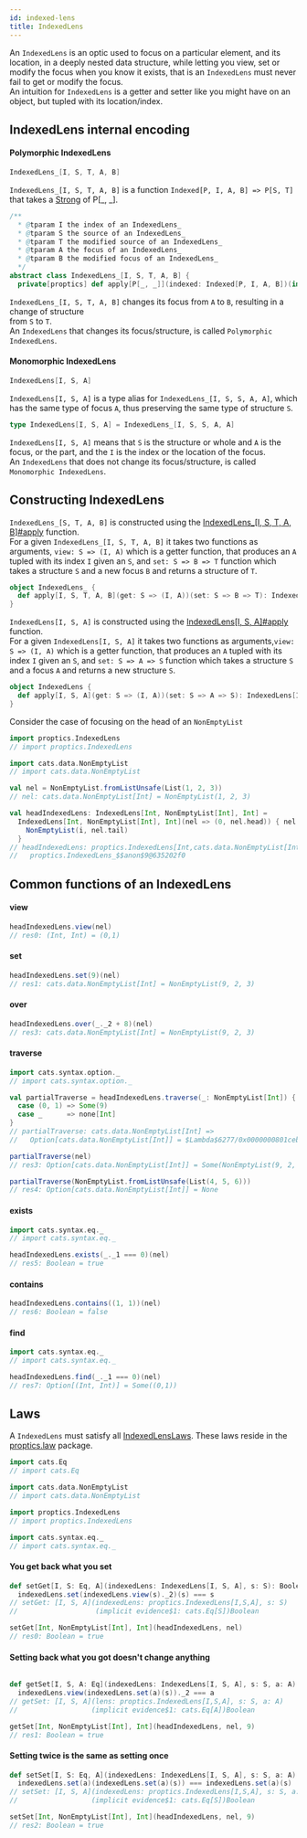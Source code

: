 ```yaml
---
id: indexed-lens
title: IndexedLens
---
```


An `IndexedLens` is an optic used to focus on a particular element, and its location, in a deeply nested data structure, while letting you 
view, set or modify the focus when you know it exists, that is an `IndexedLens` must never fail to get or modify the focus.<br/>
An intuition for `IndexedLens` is a getter and setter like you might have on an object, but tupled with its location/index.

## IndexedLens internal encoding

#### Polymorphic IndexedLens

```scala
IndexedLens_[I, S, T, A, B]
```

`IndexedLens_[I, S, T, A, B]` is a function `Indexed[P, I, A, B] => P[S, T]` that takes a [Strong](/Proptics/docs/profunctors/strong) of P[_, _].

```scala
/**
  * @tparam I the index of an IndexedLens_
  * @tparam S the source of an IndexedLens_
  * @tparam T the modified source of an IndexedLens_
  * @tparam A the focus of an IndexedLens_
  * @tparam B the modified focus of an IndexedLens_
  */
abstract class IndexedLens_[I, S, T, A, B] {
  private[proptics] def apply[P[_, _]](indexed: Indexed[P, I, A, B])(implicit ev: Strong[P]): P[S, T]
```

`IndexedLens_[I, S, T, A, B]` changes its focus from `A` to `B`, resulting in a change of structure</br> from `S` to `T`. </br>
An `IndexedLens` that changes its focus/structure, is called `Polymorphic IndexedLens`.

#### Monomorphic IndexedLens

```scala
IndexedLens[I, S, A]
```

`IndexedLens[I, S, A]` is a type alias for `IndexedLens_[I, S, S, A, A]`, which has the same type of focus `A`, thus preserving the same type of structure `S`.

```scala
type IndexedLens[I, S, A] = IndexedLens_[I, S, S, A, A]
``` 

`IndexedLens[I, S, A]` means that `S` is the structure or whole and `A` is the focus, or the part, and the `I` is the index or the location of the focus.<br/>
An `IndexedLens` that does not change its focus/structure, is called `Monomorphic IndexedLens`.

## Constructing IndexedLens

`IndexedLens_[S, T, A, B]` is constructed using the [IndexedLens_[I, S, T, A, B]#apply](/Proptics/api/proptics/IndexedLens_$.html) function.</br>
For a given `IndexedLens_[I, S, T, A, B]` it takes two functions as arguments, `view: S => (I, A)` which is a getter function, that produces an `A` tupled with its index `I` given an `S`, 
and `set: S => B => T` function which takes a structure `S` and a new focus `B` and returns a structure of `T`.

```scala
object IndexedLens_ {
  def apply[I, S, T, A, B](get: S => (I, A))(set: S => B => T): IndexedLens_[I, S, T, A, B]
}
```

`IndexedLens[I, S, A]` is constructed using the [IndexedLens[I, S, A]#apply](/Proptics/api/proptics/IndexedLens$.html) function.</br> 
For a given `IndexedLens[I, S, A]` it takes two functions as arguments,`view: S => (I, A)` which is a getter function, that produces an `A` tupled with its index `I` given an `S`,
and `set: S => A => S` function which takes a structure `S` and a focus `A` and returns a new structure `S`.

```scala
object IndexedLens {
  def apply[I, S, A](get: S => (I, A))(set: S => A => S): IndexedLens[I, S, A]
}
```

Consider the case of focusing on the head of an `NonEmptyList`

```scala
import proptics.IndexedLens
// import proptics.IndexedLens

import cats.data.NonEmptyList
// import cats.data.NonEmptyList

val nel = NonEmptyList.fromListUnsafe(List(1, 2, 3))
// nel: cats.data.NonEmptyList[Int] = NonEmptyList(1, 2, 3)

val headIndexedLens: IndexedLens[Int, NonEmptyList[Int], Int] = 
  IndexedLens[Int, NonEmptyList[Int], Int](nel => (0, nel.head)) { nel => i =>
    NonEmptyList(i, nel.tail)
  }
// headIndexedLens: proptics.IndexedLens[Int,cats.data.NonEmptyList[Int],Int] = 
//   proptics.IndexedLens_$$anon$9@635202f0 
```

## Common functions of an IndexedLens

#### view

```scala
headIndexedLens.view(nel)
// res0: (Int, Int) = (0,1)
```

#### set
```scala
headIndexedLens.set(9)(nel)
// res1: cats.data.NonEmptyList[Int] = NonEmptyList(9, 2, 3)
```

#### over
```scala
headIndexedLens.over(_._2 + 8)(nel)
// res3: cats.data.NonEmptyList[Int] = NonEmptyList(9, 2, 3)
```

#### traverse
```scala
import cats.syntax.option._
// import cats.syntax.option._

val partialTraverse = headIndexedLens.traverse(_: NonEmptyList[Int]) {
  case (0, 1) => Some(9)
  case _      => none[Int]
}
// partialTraverse: cats.data.NonEmptyList[Int] => 
//   Option[cats.data.NonEmptyList[Int]] = $Lambda$6277/0x0000000801ceb040@57f796e5

partialTraverse(nel)
// res3: Option[cats.data.NonEmptyList[Int]] = Some(NonEmptyList(9, 2, 3))

partialTraverse(NonEmptyList.fromListUnsafe(List(4, 5, 6)))
// res4: Option[cats.data.NonEmptyList[Int]] = None
```

#### exists
```scala
import cats.syntax.eq._
// import cats.syntax.eq._

headIndexedLens.exists(_._1 === 0)(nel)
// res5: Boolean = true
```

#### contains
```scala
headIndexedLens.contains((1, 1))(nel)
// res6: Boolean = false
```

#### find
```scala
import cats.syntax.eq._
// import cats.syntax.eq._

headIndexedLens.find(_._1 === 0)(nel)
// res7: Option[(Int, Int)] = Some((0,1))
```

## Laws

A `IndexedLens` must satisfy all [IndexedLensLaws](/Proptics/api/proptics/law/IndexedLensLaws.html). These laws reside in the [proptics.law](/Proptics/api/proptics/law/index.html) package.<br/>

```scala
import cats.Eq
// import cats.Eq

import cats.data.NonEmptyList
// import cats.data.NonEmptyList

import proptics.IndexedLens
// import proptics.IndexedLens

import cats.syntax.eq._
// import cats.syntax.eq._
```

#### You get back what you set

```scala
def setGet[I, S: Eq, A](indexedLens: IndexedLens[I, S, A], s: S): Boolean =
  indexedLens.set(indexedLens.view(s)._2)(s) === s
// setGet: [I, S, A](indexedLens: proptics.IndexedLens[I,S,A], s: S)
//                   (implicit evidence$1: cats.Eq[S])Boolean

setGet[Int, NonEmptyList[Int], Int](headIndexedLens, nel)
// res0: Boolean = true
```

#### Setting back what you got doesn't change anything

```scala

def getSet[I, S, A: Eq](indexedLens: IndexedLens[I, S, A], s: S, a: A): Boolean =
  indexedLens.view(indexedLens.set(a)(s))._2 === a
// getSet: [I, S, A](lens: proptics.IndexedLens[I,S,A], s: S, a: A)
//                  (implicit evidence$1: cats.Eq[A])Boolean

getSet[Int, NonEmptyList[Int], Int](headIndexedLens, nel, 9)
// res1: Boolean = true
```

#### Setting twice is the same as setting once

```scala
def setSet[I, S: Eq, A](indexedLens: IndexedLens[I, S, A], s: S, a: A): Boolean =
  indexedLens.set(a)(indexedLens.set(a)(s)) === indexedLens.set(a)(s)
// setSet: [I, S, A](indexedLens: proptics.IndexedLens[I,S,A], s: S, a: A)
//                  (implicit evidence$1: cats.Eq[S])Boolean

setSet[Int, NonEmptyList[Int], Int](headIndexedLens, nel, 9)
// res2: Boolean = true
```
